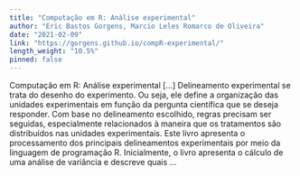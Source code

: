 ```yaml
---
title: "Computação em R: Análise experimental"
author: "Eric Bastos Gorgens, Marcio Leles Romarco de Oliveira"
date: "2021-02-09"
link: "https://gorgens.github.io/compR-experimental/"
length_weight: "10.5%"
pinned: false
---
```


Computação em R: Análise experimental [...] Delineamento experimental se trata do desenho do experimento. Ou seja, ele define a organização das unidades experimentais em função da pergunta científica que se deseja responder. Com base no delineamento escolhido, regras precisam ser seguidas, especialmente relacionados à maneira que os tratamentos são distribuídos nas unidades experimentais. Este livro apresenta o processamento dos principais delineamentos experimentais por meio da linguagem de programação R. Inicialmente, o livro apresenta o cálculo de uma análise de variância e descreve quais ...
